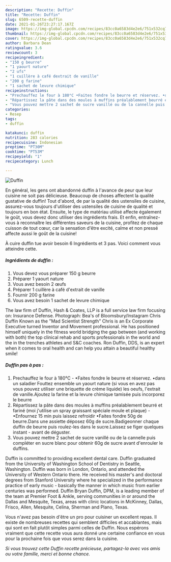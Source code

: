 ```yaml
---
description: "Recette: Duffin"
title: "Recette: Duffin"
slug: 6509-recette-duffin
date: 2021-01-26T23:27:17.167Z
image: https://img-global.cpcdn.com/recipes/83cc0a6583d4e2e6/751x532cq70/duffin-photo-principale-de-la-recette.jpg
thumbnail: https://img-global.cpcdn.com/recipes/83cc0a6583d4e2e6/751x532cq70/duffin-photo-principale-de-la-recette.jpg
cover: https://img-global.cpcdn.com/recipes/83cc0a6583d4e2e6/751x532cq70/duffin-photo-principale-de-la-recette.jpg
author: Barbara Dean
ratingvalue: 3.6
reviewcount: 3
recipeingredient:
- "150 g beurre"
- "1 yaourt nature"
- "2 ufs"
- "1 cuillère à café dextrait de vanille"
- "200 g farine"
- "1 sachet de levure chimique"
recipeinstructions:
- "Prechauffez le four à 180°C •Faites fondre le beurre et réservez. •dans un saladier Fouttez ensemble un yaourt nature (si vous en avez pas vous pouvez utiliser une briquette de crème liquide) les oeufs, l&#39;extrait de vanille.Ajoutez la farine et la levure chimique tamisée puis incorporez le beurre"
- "Répartissez la pâte dans des moules à muffins préalablement beurré et fariné (moi j&#39;utilise un spray graissant spéciale moule et plaque) •Enfournez 15 min puis laissez refroidir •Faites fondre 50g de beurre.Dans une assiette déposez 60g de sucre.Badigeonner chaque duffin de beurre puis roulez-les dans le sucre.Laissez se figer quelques instant avant de déguster."
- "Vous pouvez mettre 2 sachet de sucre vanillé ou de la cannelle puis compléter en sucre blanc pour obtenir 60g de sucre avant d&#39;enrouler le duffins."
categories:
- Resep
tags:
- duffin

katakunci: duffin 
nutrition: 283 calories
recipecuisine: Indonesian
preptime: "PT30M"
cooktime: "PT53M"
recipeyield: "1"
recipecategory: Lunch

---
```



![Duffin](https://img-global.cpcdn.com/recipes/83cc0a6583d4e2e6/751x532cq70/duffin-photo-principale-de-la-recette.jpg)

En général, les gens ont abandonné duffin à l'avance de peur que leur cuisine ne soit pas délicieuse. Beaucoup de choses affectent la qualité gustative de duffin! Tout d'abord, de par la qualité des ustensiles de cuisine, assurez-vous toujours d'utiliser des ustensiles de cuisine de qualité et toujours en bon état. Ensuite, le type de matériau utilisé affecte également le goût, vous devez donc utiliser des ingrédients frais. Et enfin, entraînez-vous à reconnaître les différentes saveurs de la cuisine, profitez de chaque cuisson de tout cœur, car la sensation d'être excité, calme et non pressé affecte aussi le goût de la cuisine!

<!--inarticleads1-->

À cuire duffin tue avoir besoin 6 Ingrédients et 3 pas. Voici comment vous atteindre cette.

##### Ingrédients de duffin :

1. Vous devez vous préparer 150 g beurre
1. Préparer 1 yaourt nature
1. Vous avez besoin 2 œufs
1. Préparer 1 cuillère à café d&#39;extrait de vanille
1. Fournir 200 g farine
1. Vous avez besoin 1 sachet de levure chimique


The law firm of Duffin, Hash &amp; Coates, LLP is a full service law firm focusing on: Insurance Defense. Photograph: Bea&#39;s of Bloomsbury/Instagram Chris Duffin Known as the &#34;Mad Scientist Strength&#34; Chris is an Ex Corporate Executive turned Inventor and Movement professional. He has positioned himself uniquely in the fitness world bridging the gap between (and working with both) the top clinical rehab and sports professionals in the world and the in the trenches athletes and S&amp;C coaches. Ron Duffin, DDS, is an expert when it comes to oral health and can help you attain a beautiful healthy smile! 

<!--inarticleads2-->

##### Duffin pas à pas :

1. Prechauffez le four à 180°C - •Faites fondre le beurre et réservez. •dans un saladier Fouttez ensemble un yaourt nature (si vous en avez pas vous pouvez utiliser une briquette de crème liquide) les oeufs, l&#39;extrait de vanille.Ajoutez la farine et la levure chimique tamisée puis incorporez le beurre
1. Répartissez la pâte dans des moules à muffins préalablement beurré et fariné (moi j&#39;utilise un spray graissant spéciale moule et plaque) - •Enfournez 15 min puis laissez refroidir •Faites fondre 50g de beurre.Dans une assiette déposez 60g de sucre.Badigeonner chaque duffin de beurre puis roulez-les dans le sucre.Laissez se figer quelques instant - avant de déguster.
1. Vous pouvez mettre 2 sachet de sucre vanillé ou de la cannelle puis compléter en sucre blanc pour obtenir 60g de sucre avant d&#39;enrouler le duffins.


Duffin is committed to providing excellent dental care. Duffin graduated from the University of Washington School of Dentistry in Seattle, Washington. Duffin was born in London, Ontario, and attended the University of Western Ontario there. He received his master&#39;s and doctoral degrees from Stanford University where he specialized in the performance practice of early music - basically the manner in which music from earlier centuries was performed. Duffin Bryan Duffin, DPM, is a leading member of the team at Premier Foot &amp; Ankle, serving communities in or around the Dallas and Mesquite, Texas, areas with clinic locations in McKinney, Dallas, Frisco, Allen, Mesquite, Celina, Sherman and Plano, Texas. 

<!--inarticleads1-->

<p>
Vous n'avez pas besoin d'être un pro pour cuisiner un excellent repas. Il existe de nombreuses recettes qui semblent difficiles et accablantes, mais qui sont en fait plutôt simples parmi celles de Duffin. Nous espérons vraiment que cette recette vous aura donné une certaine confiance en vous pour la prochaine fois que vous serez dans la cuisine.
</p>

<p>
<i>Si vous trouvez cette Duffin recette précieuse, partagez-la avec vos amis ou votre famille, merci et bonne chance.</i>
</p>
